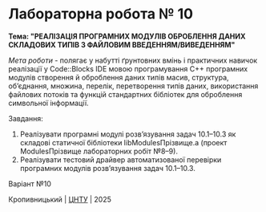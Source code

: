 ﻿# Лабораторна робота № 10

**Тема: "РЕАЛІЗАЦІЯ ПРОГРАМНИХ МОДУЛІВ ОБРОБЛЕННЯ ДАНИХ СКЛАДОВИХ ТИПІВ З ФАЙЛОВИМ ВВЕДЕННЯМ/ВИВЕДЕННЯМ"**

*Мета роботи* - полягає у набутті ґрунтовних вмінь і практичних навичок реалізації у Code::Blocks IDE мовою програмування С++ програмних модулів створення й оброблення даних типів масив, структура, об’єднання, множина, перелік, перетворення типів даних, використання файлових потоків та функцій стандартних бібліотек для оброблення символьної інформації. 

Завдання:
1. Реалізувати програмні модулі розв’язування задач 10.1–10.3 як складові статичної бібліотеки libModulesПрізвище.а (проект ModulesПрізвище лабораторних робіт №8–9).
2. Реалізувати тестовий драйвер автоматизованої перевірки програмних модулів розв’язування задач 10.1–10.3. 

Варіант №10 


Кропивницький | <a href="http://www.kntu.kr.ua/">ЦНТУ</a> | 2025